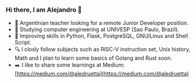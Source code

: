 ### Hi there, I am Alejandro 👋

<!--
**aledruetta/aledruetta** is a ✨ _special_ ✨ repository because its `README.md` (this file) appears on your GitHub profile.

Here are some ideas to get you started:

- 🔭 I’m currently working on ...
- 🌱 I’m currently learning ...
- 👯 I’m looking to collaborate on ...
- 🤔 I’m looking for help with ...
- 💬 Ask me about ...
- 📫 How to reach me: ...
- 😄 Pronouns: ...
- ⚡ Fun fact: ...
-->

- 🔭 Argentinian teacher looking for a remote Junior Developer position.
- 🌱 Studying computer engineering at UNIVESP (Sao Paulo, Brazil).
- :muscle: Improving skills in Python, Flask, PostgreSQL, GNU/Linux and Shell Script.
- :mag: I closly follow subjects such as RISC-V instruction set, Unix history, Math and I plan to learn some basics of Golang and Rust soon.
- :black_nib: I like to share some learnings at Medium: [https://medium.com/@aledruetta](https://medium.com/@aledruetta)
